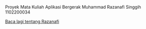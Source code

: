Proyek Mata Kuliah Aplikasi Bergerak
Muhammad Razanafi Singgih
1102200034

[Baca lagi tentang Razanafi](https://instagram.com/afikrazanafi)
